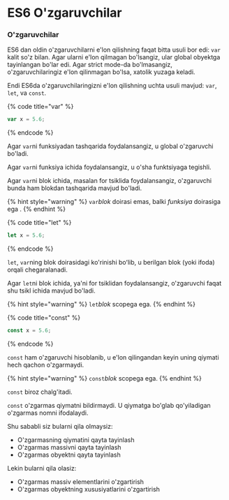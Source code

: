 # ES6 O'zgaruvchilar

### O'zgaruvchilar

ES6 dan oldin o'zgaruvchilarni e'lon qilishning faqat bitta usuli bor edi: `var` kalit so'z bilan. Agar ularni e'lon qilmagan bo'lsangiz, ular global obyektga tayinlangan bo'lar edi. Agar strict mode-da bo'lmasangiz, o'zgaruvchilaringiz e'lon qilinmagan bo'lsa, xatolik yuzaga keladi.

Endi ES6da o'zgaruvchilaringizni e'lon qilishning uchta usuli mavjud: `var`, `let`, va `const`.

{% code title="var" %}
```jsx
var x = 5.6;
```
{% endcode %}

Agar `var`ni funksiyadan tashqarida foydalansangiz, u global o'zgaruvchi bo'ladi.

Agar `var`ni funksiya ichida foydalansangiz, u o'sha funktsiyaga tegishli.

Agar `var`ni blok ichida, masalan for tsiklida foydalansangiz, o'zgaruvchi bunda ham blokdan tashqarida mavjud bo'ladi.

{% hint style="warning" %}
`var`_blok_ doirasi emas, balki _funksiya_ doirasiga ega .
{% endhint %}

{% code title="let" %}
```jsx
let x = 5.6;
```
{% endcode %}

`let`, `var`ning blok doirasidagi ko'rinishi boʻlib, u berilgan blok (yoki ifoda) orqali chegaralanadi.

Agar `let`ni blok ichida, ya'ni for tsiklidan foydalansangiz, o'zgaruvchi faqat shu tsikl ichida mavjud bo'ladi.

{% hint style="warning" %}
`let`_blok_ scopega ega.
{% endhint %}

{% code title="const" %}
```jsx
const x = 5.6;
```
{% endcode %}

`const` ham o'zgaruvchi hisoblanib, u e'lon qilingandan keyin uning qiymati hech qachon o'zgarmaydi.

{% hint style="warning" %}
`const`_blok_ scopega ega.
{% endhint %}

`const` biroz chalg'itadi.

`const` o'zgarmas qiymatni bildirmaydi. U qiymatga bo'glab qo'yiladigan o'zgarmas nomni ifodalaydi.

Shu sababli siz bularni qila olmaysiz:

* O'zgarmasning qiymatini qayta tayinlash
* O'zgarmas massivni qayta tayinlash
* O'zgarmas obyektni qayta tayinlash

Lekin bularni qila olasiz:

* O'zgarmas massiv elementlarini o'zgartirish
* O'zgarmas obyektning xususiyatlarini o'zgartirish
